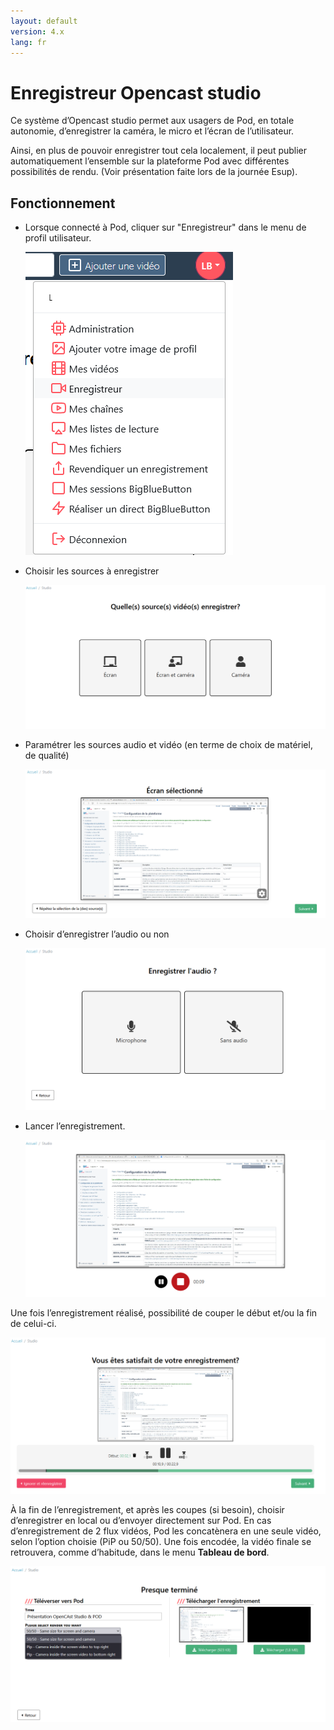 ```yaml
---
layout: default
version: 4.x
lang: fr
---
```


# Enregistreur Opencast studio

Ce système d’Opencast studio permet aux usagers de Pod, en totale autonomie, d’enregistrer la caméra, le micro et l’écran de l’utilisateur.

Ainsi, en plus de pouvoir enregistrer tout cela localement, il peut publier automatiquement l’ensemble sur la plateforme Pod avec différentes possibilités de rendu. (Voir présentation faite lors de la journée Esup).

## Fonctionnement

* Lorsque connecté à Pod, cliquer sur "Enregistreur" dans le menu de profil utilisateur.

  ![menu de profil](opencast_screens/studio0.png)

* Choisir les sources à enregistrer

  ![Choix de la source (écran / Caméra)](opencast_screens/studio1.png)

* Paramétrer les sources audio et vidéo (en terme de choix de matériel, de qualité)

  ![Paramétrages](opencast_screens/studio2.png)

* Choisir d’enregistrer l’audio ou non

  ![Choix du micro](opencast_screens/studio3.png)

* Lancer l’enregistrement.

  ![Enregistrement en cours](opencast_screens/studio4.png)

Une fois l’enregistrement réalisé, possibilité de couper le début et/ou la fin de celui-ci.

  ![Découpe de vidéo](opencast_screens/studio5.png)

À la fin de l’enregistrement, et après les coupes (si besoin), choisir d’enregistrer en local ou d’envoyer directement sur Pod.
En cas d’enregistrement de 2 flux vidéos, Pod les concatènera en une seule vidéo, selon l’option choisie (PiP ou 50/50). Une fois encodée, la vidéo finale se retrouvera, comme d’habitude, dans le menu **Tableau de bord**.

  ![Téléversement](opencast_screens/studio7.png)
